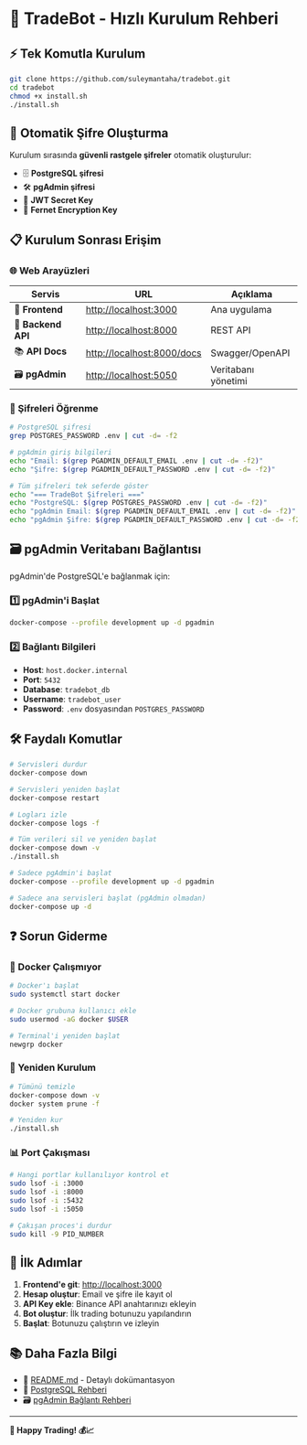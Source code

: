 # 🚀 TradeBot - Hızlı Kurulum Rehberi

## ⚡ Tek Komutla Kurulum

```bash
git clone https://github.com/suleymantaha/tradebot.git
cd tradebot
chmod +x install.sh
./install.sh
```

## 🔐 Otomatik Şifre Oluşturma

Kurulum sırasında **güvenli rastgele şifreler** otomatik oluşturulur:

- 🗄️ **PostgreSQL şifresi**
- 🛠️ **pgAdmin şifresi**
- 🔑 **JWT Secret Key**
- 🔐 **Fernet Encryption Key**

## 📋 Kurulum Sonrası Erişim

### 🌐 Web Arayüzleri

| Servis | URL | Açıklama |
|--------|-----|----------|
| 🎯 **Frontend** | <http://localhost:3000> | Ana uygulama |
| 🔧 **Backend API** | <http://localhost:8000> | REST API |
| 📚 **API Docs** | <http://localhost:8000/docs> | Swagger/OpenAPI |
| 🗃️ **pgAdmin** | <http://localhost:5050> | Veritabanı yönetimi |

### 🔐 Şifreleri Öğrenme

```bash
# PostgreSQL şifresi
grep POSTGRES_PASSWORD .env | cut -d= -f2

# pgAdmin giriş bilgileri
echo "Email: $(grep PGADMIN_DEFAULT_EMAIL .env | cut -d= -f2)"
echo "Şifre: $(grep PGADMIN_DEFAULT_PASSWORD .env | cut -d= -f2)"

# Tüm şifreleri tek seferde göster
echo "=== TradeBot Şifreleri ==="
echo "PostgreSQL: $(grep POSTGRES_PASSWORD .env | cut -d= -f2)"
echo "pgAdmin Email: $(grep PGADMIN_DEFAULT_EMAIL .env | cut -d= -f2)"
echo "pgAdmin Şifre: $(grep PGADMIN_DEFAULT_PASSWORD .env | cut -d= -f2)"
```

## 🗃️ pgAdmin Veritabanı Bağlantısı

pgAdmin'de PostgreSQL'e bağlanmak için:

### 1️⃣ pgAdmin'i Başlat

```bash
docker-compose --profile development up -d pgadmin
```

### 2️⃣ Bağlantı Bilgileri

- **Host**: `host.docker.internal`
- **Port**: `5432`
- **Database**: `tradebot_db`
- **Username**: `tradebot_user`
- **Password**: `.env` dosyasından `POSTGRES_PASSWORD`

## 🛠️ Faydalı Komutlar

```bash
# Servisleri durdur
docker-compose down

# Servisleri yeniden başlat
docker-compose restart

# Logları izle
docker-compose logs -f

# Tüm verileri sil ve yeniden başlat
docker-compose down -v
./install.sh

# Sadece pgAdmin'i başlat
docker-compose --profile development up -d pgadmin

# Sadece ana servisleri başlat (pgAdmin olmadan)
docker-compose up -d
```

## ❓ Sorun Giderme

### 🐳 Docker Çalışmıyor

```bash
# Docker'ı başlat
sudo systemctl start docker

# Docker grubuna kullanıcı ekle
sudo usermod -aG docker $USER

# Terminal'i yeniden başlat
newgrp docker
```

### 🔄 Yeniden Kurulum

```bash
# Tümünü temizle
docker-compose down -v
docker system prune -f

# Yeniden kur
./install.sh
```

### 📊 Port Çakışması

```bash
# Hangi portlar kullanılıyor kontrol et
sudo lsof -i :3000
sudo lsof -i :8000
sudo lsof -i :5432
sudo lsof -i :5050

# Çakışan proces'i durdur
sudo kill -9 PID_NUMBER
```

## 🎯 İlk Adımlar

1. **Frontend'e git**: <http://localhost:3000>
2. **Hesap oluştur**: Email ve şifre ile kayıt ol
3. **API Key ekle**: Binance API anahtarınızı ekleyin
4. **Bot oluştur**: İlk trading botunuzu yapılandırın
5. **Başlat**: Botunuzu çalıştırın ve izleyin

## 📚 Daha Fazla Bilgi

- 📖 [README.md](README.md) - Detaylı dokümantasyon
- 🐘 [PostgreSQL Rehberi](docs/PostgreSQL_KULLANIM_REHBERI.md)
- 🗃️ [pgAdmin Bağlantı Rehberi](docs/PGADMIN_BAGLANTI_REHBERI.md)

---

**🎉 Happy Trading! 💰📈**
